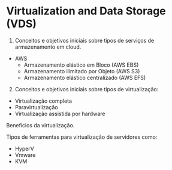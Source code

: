 # Virtualization and Data Storage (VDS)

1. Conceitos e objetivos iniciais sobre tipos de serviços de armazenamento em cloud.

- AWS
  - Armazenamento elástico em Bloco (AWS EBS)
  - Armazenamento ilimitado por Objeto (AWS S3)
  - Armazenamento elástico centralizado (AWS EFS)

2. Conceitos e objetivos iniciais sobre tipos de virtualização:

- Virtualização completa
- Paravirtualização
- Virtualização assistida por hardware

Benefícios da virtualização.

Tipos de ferramentas para virtualização de servidores como:

- HyperV
- Vmware
- KVM



